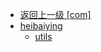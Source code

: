 - [返回上一级 [com]](notes/code/Hadoop/hdfs-java-api/src/main/java/com/)
- [heibaiying](notes/code/Hadoop/hdfs-java-api/src/main/java/com/heibaiying/)
  - [utils](notes/code/Hadoop/hdfs-java-api/src/main/java/com/heibaiying/utils/)
